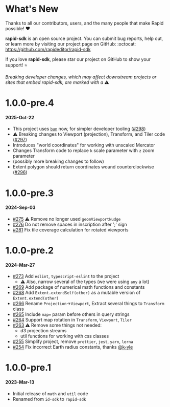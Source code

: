 # What's New

Thanks to all our contributors, users, and the many people that make Rapid possible! ❤️

**rapid-sdk** is an open source project. You can submit bug reports, help out,
or learn more by visiting our project page on GitHub:  :octocat: https://github.com/rapideditor/rapid-sdk

If you love **rapid-sdk**, please star our project on GitHub to show your support! ⭐️

_Breaking developer changes, which may affect downstream projects or sites that embed rapid-sdk, are marked with a_ ⚠️

<!--
# A.B.C
##### YYYY-MMM-DD

links:
[#xxx]: https://github.com/rapideditor/rapid-sdk/issues/xxx
[Rapid#xxxx]: https://github.com/facebook/Rapid/issues/xxxx
[iD#xxxxx]: https://github.com/openstreetmap/iD/issues/xxxxx
[@user]: https://github.com/user
-->

# 1.0.0-pre.4
#### 2025-Oct-22
*  This project uses [`bun`](https://bun.com/) now, for simpler developer tooling ([#298])
*  ⚠️ Breaking changes to Viewport (projection), Transform, and Tiler code ([#297])
  * Introduces "world coordinates" for working with unscaled Mercator
  * Changes Transform code to replace `k` scale parameter with `z` zoom parameter
  * (possibly more breaking changes to follow)
* Extent polygon should return coordinates wound counterclockwise ([#296])

[#298]: https://github.com/rapideditor/rapid-sdk/issues/298
[#297]: https://github.com/rapideditor/rapid-sdk/issues/297
[#296]: https://github.com/rapideditor/rapid-sdk/issues/296


# 1.0.0-pre.3
#### 2024-Sep-03
* [#275] ⚠️  Remove no longer used `geomViewportNudge`
* [#276] Do not remove spaces in inscription after ';' sign
* [#281] Fix tile coverage calculation for rotated viewports

[#275]: https://github.com/rapideditor/rapid-sdk/issues/275
[#276]: https://github.com/rapideditor/rapid-sdk/issues/276
[#281]: https://github.com/rapideditor/rapid-sdk/issues/281


# 1.0.0-pre.2
#### 2024-Mar-27
* [#273] Add `eslint`, `typescript-eslint` to the project
  * ⚠️  Also, narrow several of the types (we were using `any` a lot)
* [#269] Add package of numerical math functions and constants
* [#268] Add `Extent.extendSelf(other)` as a mutable version of `Extent.extend(other)`
* [#266] Rename `Projection`->`Viewport`, Extract several things to `Transform` class
* [#265] Include `map=` param before others in query strings
* [#264] Support map rotation in `Transform`, `Viewport`, `Tiler`
* [#263] ⚠️ Remove some things not needed:
   * d3 projection streams
   * util functions for working with css classes
* [#255] Simplify project, remove `prettier`, `jest`, `yarn`, `lerna`
* [#254] Fix incorrect Earth radius constants, thanks [@k-yle]

[#254]: https://github.com/rapideditor/rapid-sdk/issues/254
[#255]: https://github.com/rapideditor/rapid-sdk/issues/255
[#263]: https://github.com/rapideditor/rapid-sdk/issues/263
[#264]: https://github.com/rapideditor/rapid-sdk/issues/264
[#265]: https://github.com/rapideditor/rapid-sdk/issues/265
[#266]: https://github.com/rapideditor/rapid-sdk/issues/266
[#268]: https://github.com/rapideditor/rapid-sdk/issues/268
[#269]: https://github.com/rapideditor/rapid-sdk/issues/269
[#273]: https://github.com/rapideditor/rapid-sdk/issues/273
[@k-yle]: https://github.com/k-yle


# 1.0.0-pre.1
#### 2023-Mar-13
* Initial release of `math` and `util` code
* Renamed from `id-sdk` to `rapid-sdk`
